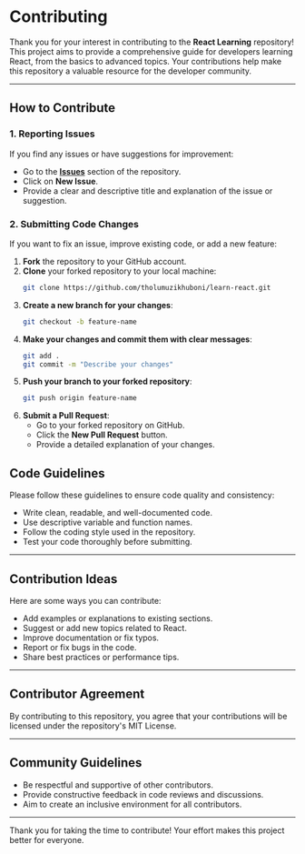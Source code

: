 # Contributing

Thank you for your interest in contributing to the **React Learning** repository! This project aims to provide a comprehensive guide for developers learning React, from the basics to advanced topics. Your contributions help make this repository a valuable resource for the developer community.

---

## How to Contribute

### 1. Reporting Issues
If you find any issues or have suggestions for improvement:
- Go to the **[Issues](https://github.com/tholumuzikhuboni/learn-react/issues)** section of the repository.
- Click on **New Issue**.
- Provide a clear and descriptive title and explanation of the issue or suggestion.

### 2. Submitting Code Changes
If you want to fix an issue, improve existing code, or add a new feature:
1. **Fork** the repository to your GitHub account.
2. **Clone** your forked repository to your local machine:
   ```bash
   git clone https://github.com/tholumuzikhuboni/learn-react.git
   ```
3. **Create a new branch for your changes**:
   ```bash
   git checkout -b feature-name
   ```   
4. **Make your changes and commit them with clear messages**:
   ```bash
   git add .
   git commit -m "Describe your changes"
   ```
5. **Push your branch to your forked repository**:
   ```bash
   git push origin feature-name
   ```
6. **Submit a Pull Request**:
   - Go to your forked repository on GitHub.
   - Click the **New Pull Request** button.
   - Provide a detailed explanation of your changes.

## Code Guidelines

Please follow these guidelines to ensure code quality and consistency:

- Write clean, readable, and well-documented code.
- Use descriptive variable and function names.
- Follow the coding style used in the repository.
- Test your code thoroughly before submitting.

---

## Contribution Ideas

Here are some ways you can contribute:

- Add examples or explanations to existing sections.
- Suggest or add new topics related to React.
- Improve documentation or fix typos.
- Report or fix bugs in the code.
- Share best practices or performance tips.

---

## Contributor Agreement

By contributing to this repository, you agree that your contributions will be licensed under the repository's MIT License.

---

## Community Guidelines

- Be respectful and supportive of other contributors.
- Provide constructive feedback in code reviews and discussions.
- Aim to create an inclusive environment for all contributors.

---

Thank you for taking the time to contribute! Your effort makes this project better for everyone.
